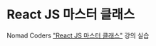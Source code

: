 # React JS 마스터 클래스

Nomad Coders ["React JS 마스터 클래스"](https://nomadcoders.co/react-masterclass/lobby) 강의 실습
